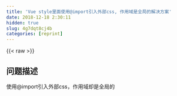 ```yaml
---
title: 'Vue style里面使用@import引入外部css, 作用域是全局的解决方案' 
date: 2018-12-18 2:30:11
hidden: true
slug: 4g7dqt8cj4b
categories: [reprint]
---
```


{{< raw >}}

                    
<h2 id="articleHeader0">问题描述</h2>
<p>使用@import引入外部css，作用域却是全局的</p>
<div class="widget-codetool" style="display:none;">
      <div class="widget-codetool--inner">
      <span class="selectCode code-tool" data-toggle="tooltip" data-placement="top" title="" data-original-title="全选"></span>
      <span type="button" class="copyCode code-tool" data-toggle="tooltip" data-placement="top" data-clipboard-text="<template>

</template>

<script>
    export default {
        name: &quot;user&quot;
    };
</script>

<!-- Add &quot;scoped&quot; attribute to limit CSS to this component only -->
<style scoped>
@import &quot;../static/css/user.css&quot;;
.user-content{
  background-color: #3982e5;
}
</style>" title="" data-original-title="复制"></span>
      <span type="button" class="saveToNote code-tool" data-toggle="tooltip" data-placement="top" title="" data-original-title="放进笔记"></span>
      </div>
      </div><pre class="hljs xml"><code class="vue.js"><span class="hljs-tag">&lt;<span class="hljs-name">template</span>&gt;</span>

<span class="hljs-tag">&lt;/<span class="hljs-name">template</span>&gt;</span>

<span class="hljs-tag">&lt;<span class="hljs-name">script</span>&gt;</span><span class="javascript">
    <span class="hljs-keyword">export</span> <span class="hljs-keyword">default</span> {
        <span class="hljs-attr">name</span>: <span class="hljs-string">"user"</span>
    };
</span><span class="hljs-tag">&lt;/<span class="hljs-name">script</span>&gt;</span>

<span class="hljs-comment">&lt;!-- Add "scoped" attribute to limit CSS to this component only --&gt;</span>
<span class="hljs-tag">&lt;<span class="hljs-name">style</span> <span class="hljs-attr">scoped</span>&gt;</span><span class="css">
@<span class="hljs-keyword">import</span> <span class="hljs-string">"../static/css/user.css"</span>;
<span class="hljs-selector-class">.user-content</span>{
  <span class="hljs-attribute">background-color</span>: <span class="hljs-number">#3982e5</span>;
}
</span><span class="hljs-tag">&lt;/<span class="hljs-name">style</span>&gt;</span></code></pre>
<blockquote>Add "scoped" attribute to limit CSS to this component only</blockquote>
<p>这句话大家应该是见多了, 我也使用scoped, 但是使用@import引入外部样式表作用域依然是全局的，看了一遍@import的规则后, 进行初步猜测，难道是@import引入外部样式表错过了scoped style?</p>
<p>又回想到此前看过的前端性能优化文章里面都有提到，在生产环境中不要使用@import引入css，因为在请求到的css中含有@import引入css的话，会发起请求把@import的css引进来，多次请求浪费不必要的资源。</p>
<p>@import并不是引入代码到&lt;style&gt;&lt;/style&gt;里面，而是发起新的请求获得样式资源，并且没有加scoped</p>
<div class="widget-codetool" style="display:none;">
      <div class="widget-codetool--inner">
      <span class="selectCode code-tool" data-toggle="tooltip" data-placement="top" title="" data-original-title="全选"></span>
      <span type="button" class="copyCode code-tool" data-toggle="tooltip" data-placement="top" data-clipboard-text="<style scoped>
@import &quot;../static/css/user.css&quot;;
</style>" title="" data-original-title="复制"></span>
      <span type="button" class="saveToNote code-tool" data-toggle="tooltip" data-placement="top" title="" data-original-title="放进笔记"></span>
      </div>
      </div><pre class="hljs xml"><code><span class="hljs-tag">&lt;<span class="hljs-name">style</span> <span class="hljs-attr">scoped</span>&gt;</span><span class="css">
@<span class="hljs-keyword">import</span> <span class="hljs-string">"../static/css/user.css"</span>;
</span><span class="hljs-tag">&lt;/<span class="hljs-name">style</span>&gt;</span></code></pre>
<p>我们只需把@import改成&lt;style src=""&gt;&lt;/style&gt;引入外部样式，就可以解决样式是全局的问题</p>
<div class="widget-codetool" style="display:none;">
      <div class="widget-codetool--inner">
      <span class="selectCode code-tool" data-toggle="tooltip" data-placement="top" title="" data-original-title="全选"></span>
      <span type="button" class="copyCode code-tool" data-toggle="tooltip" data-placement="top" data-clipboard-text="<style scoped src=&quot;../static/css/user.css&quot;>
<style scoped>
.user-content{
  background-color: #3982e5;
}
</style>" title="" data-original-title="复制"></span>
      <span type="button" class="saveToNote code-tool" data-toggle="tooltip" data-placement="top" title="" data-original-title="放进笔记"></span>
      </div>
      </div><pre class="hljs xml"><code><span class="hljs-tag">&lt;<span class="hljs-name">style</span> <span class="hljs-attr">scoped</span> <span class="hljs-attr">src</span>=<span class="hljs-string">"../static/css/user.css"</span>&gt;</span><span class="xml">
<span class="hljs-tag">&lt;<span class="hljs-name">style</span> <span class="hljs-attr">scoped</span>&gt;</span><span class="css">
<span class="hljs-selector-class">.user-content</span>{
  <span class="hljs-attribute">background-color</span>: <span class="hljs-number">#3982e5</span>;
}
</span></span><span class="hljs-tag">&lt;/<span class="hljs-name">style</span>&gt;</span></code></pre>
<p>整体代码如下:</p>
<div class="widget-codetool" style="display:none;">
      <div class="widget-codetool--inner">
      <span class="selectCode code-tool" data-toggle="tooltip" data-placement="top" title="" data-original-title="全选"></span>
      <span type="button" class="copyCode code-tool" data-toggle="tooltip" data-placement="top" data-clipboard-text="<template>

</template>

<script>
    export default {
        name: &quot;user&quot;
    };
</script>

<!-- Add &quot;scoped&quot; attribute to limit CSS to this component only -->
<style scoped src=&quot;../static/css/user.css&quot;>
<style scoped>
.user-content{
  background-color: #3982e5;
}
</style>" title="" data-original-title="复制"></span>
      <span type="button" class="saveToNote code-tool" data-toggle="tooltip" data-placement="top" title="" data-original-title="放进笔记"></span>
      </div>
      </div><pre class="hljs xml"><code><span class="hljs-tag">&lt;<span class="hljs-name">template</span>&gt;</span>

<span class="hljs-tag">&lt;/<span class="hljs-name">template</span>&gt;</span>

<span class="hljs-tag">&lt;<span class="hljs-name">script</span>&gt;</span><span class="javascript">
    <span class="hljs-keyword">export</span> <span class="hljs-keyword">default</span> {
        <span class="hljs-attr">name</span>: <span class="hljs-string">"user"</span>
    };
</span><span class="hljs-tag">&lt;/<span class="hljs-name">script</span>&gt;</span>

<span class="hljs-comment">&lt;!-- Add "scoped" attribute to limit CSS to this component only --&gt;</span>
<span class="hljs-tag">&lt;<span class="hljs-name">style</span> <span class="hljs-attr">scoped</span> <span class="hljs-attr">src</span>=<span class="hljs-string">"../static/css/user.css"</span>&gt;</span><span class="xml">
<span class="hljs-tag">&lt;<span class="hljs-name">style</span> <span class="hljs-attr">scoped</span>&gt;</span><span class="css">
<span class="hljs-selector-class">.user-content</span>{
  <span class="hljs-attribute">background-color</span>: <span class="hljs-number">#3982e5</span>;
}
</span></span><span class="hljs-tag">&lt;/<span class="hljs-name">style</span>&gt;</span></code></pre>
<h2 id="articleHeader1">参考链接</h2>
<p><a href="https://developer.mozilla.org/zh-CN/docs/Web/CSS/@import" rel="nofollow noreferrer" target="_blank">MDN Web技术文档 @import</a></p>

                
{{< /raw >}}

# 版权声明
本文资源来源互联网，仅供学习研究使用，版权归该资源的合法拥有者所有，

本文仅用于学习、研究和交流目的。转载请注明出处、完整链接以及原作者。

原作者若认为本站侵犯了您的版权，请联系我们，我们会立即删除！

## 原文标题
Vue style里面使用@import引入外部css, 作用域是全局的解决方案

## 原文链接
[https://segmentfault.com/a/1190000012728854](https://segmentfault.com/a/1190000012728854)

